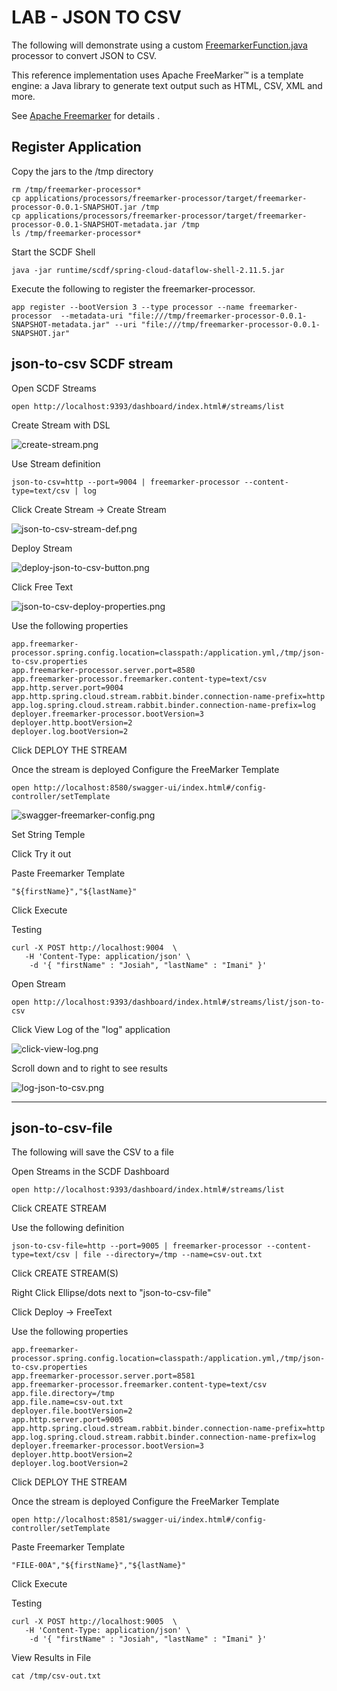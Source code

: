 # LAB - JSON TO CSV

The following will demonstrate using
a custom [FreemarkerFunction.java](..%2F..%2F..%2F..%2F..%2Fapplications%2Fprocessors%2Ffreemarker-processor%2Fsrc%2Fmain%2Fjava%2Fshowcase%2Fscdf%2Ffreemarker%2Fprocessor%2Ffunction%2FFreemarkerFunction.java)
processor to convert JSON to CSV.

This reference implementation uses Apache FreeMarker™ is a template engine: a Java library to generate text output such as
HTML, CSV, XML and more.

See [Apache Freemarker](https://freemarker.apache.org/)
for details .


## Register Application

Copy the jars to the /tmp directory

```shell
rm /tmp/freemarker-processor*
cp applications/processors/freemarker-processor/target/freemarker-processor-0.0.1-SNAPSHOT.jar /tmp
cp applications/processors/freemarker-processor/target/freemarker-processor-0.0.1-SNAPSHOT-metadata.jar /tmp
ls /tmp/freemarker-processor*
```

Start the SCDF Shell

```shell
java -jar runtime/scdf/spring-cloud-dataflow-shell-2.11.5.jar
```

Execute the following to register the freemarker-processor.

```shell
app register --bootVersion 3 --type processor --name freemarker-processor  --metadata-uri "file:///tmp/freemarker-processor-0.0.1-SNAPSHOT-metadata.jar" --uri "file:///tmp/freemarker-processor-0.0.1-SNAPSHOT.jar"
```

## json-to-csv SCDF stream

Open SCDF Streams

```shell
open http://localhost:9393/dashboard/index.html#/streams/list
```

Create Stream with DSL

![create-stream.png](images/create-stream.png)

Use Stream definition

```shell
json-to-csv=http --port=9004 | freemarker-processor --content-type=text/csv | log
```

Click Create Stream -> Create Stream

![json-to-csv-stream-def.png](images/json-to-csv-stream-def.png)


Deploy Stream

![deploy-json-to-csv-button.png](images/deploy-json-to-csv-button.png)


Click Free Text

![json-to-csv-deploy-properties.png](images/json-to-csv-deploy-properties.png)


Use the following properties

```properties
app.freemarker-processor.spring.config.location=classpath:/application.yml,/tmp/json-to-csv.properties
app.freemarker-processor.server.port=8580
app.freemarker-processor.freemarker.content-type=text/csv
app.http.server.port=9004
app.http.spring.cloud.stream.rabbit.binder.connection-name-prefix=http
app.log.spring.cloud.stream.rabbit.binder.connection-name-prefix=log
deployer.freemarker-processor.bootVersion=3
deployer.http.bootVersion=2
deployer.log.bootVersion=2
```

Click DEPLOY THE STREAM

Once the stream is deployed Configure the FreeMarker Template

```shell
open http://localhost:8580/swagger-ui/index.html#/config-controller/setTemplate
```


![swagger-freemarker-config.png](images/swagger-freemarker-config.png)

Set String Temple


Click Try it out

Paste Freemarker Template

```csv
"${firstName}","${lastName}"
```
Click Execute

Testing

```shell
curl -X POST http://localhost:9004  \
   -H 'Content-Type: application/json' \
    -d '{ "firstName" : "Josiah", "lastName" : "Imani" }'
```

Open Stream

```shell
open http://localhost:9393/dashboard/index.html#/streams/list/json-to-csv
```

Click View Log of the "log" application

![click-view-log.png](images/click-view-log.png)

Scroll down and to right to see results

![log-json-to-csv.png](images/log-json-to-csv.png)


-------------------------------------------
## json-to-csv-file

The following will save the CSV to a file

Open Streams in the SCDF Dashboard

```shell
open http://localhost:9393/dashboard/index.html#/streams/list
```

Click CREATE STREAM

Use the following definition

```shell
json-to-csv-file=http --port=9005 | freemarker-processor --content-type=text/csv | file --directory=/tmp --name=csv-out.txt
```

Click CREATE STREAM(S)


Right Click Ellipse/dots next to "json-to-csv-file"

Click Deploy -> FreeText


Use the following properties

```properties
app.freemarker-processor.spring.config.location=classpath:/application.yml,/tmp/json-to-csv.properties
app.freemarker-processor.server.port=8581
app.freemarker-processor.freemarker.content-type=text/csv
app.file.directory=/tmp
app.file.name=csv-out.txt
deployer.file.bootVersion=2
app.http.server.port=9005
app.http.spring.cloud.stream.rabbit.binder.connection-name-prefix=http
app.log.spring.cloud.stream.rabbit.binder.connection-name-prefix=log
deployer.freemarker-processor.bootVersion=3
deployer.http.bootVersion=2
deployer.log.bootVersion=2
```


Click DEPLOY THE STREAM

Once the stream is deployed Configure the FreeMarker Template

```shell
open http://localhost:8581/swagger-ui/index.html#/config-controller/setTemplate
```

Paste Freemarker Template

```csv
"FILE-00A","${firstName}","${lastName}"
```
Click Execute


Testing

```shell
curl -X POST http://localhost:9005  \
   -H 'Content-Type: application/json' \
    -d '{ "firstName" : "Josiah", "lastName" : "Imani" }'
```


View Results in File

```shell
cat /tmp/csv-out.txt
```
